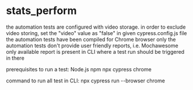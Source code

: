 # stats_perform

the automation tests are configured with video storage. in order to exclude video storing, set the "video" value as "false" in given cypress.config.js file
the automation tests have been compiled for Chrome browser only
the automation tests don't provide user friendly reports, i.e. Mochawesome
only available report is present in CLI where a test run should be triggered in there

prerequisites to run a test:
Node.js
npm
npx
cypress
chrome

command to run all test in CLI:
npx cypress run  --browser chrome
